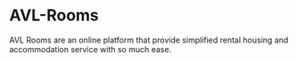# AVL-Rooms
AVL Rooms are an online platform that provide simplified rental housing and accommodation service with so much ease.

